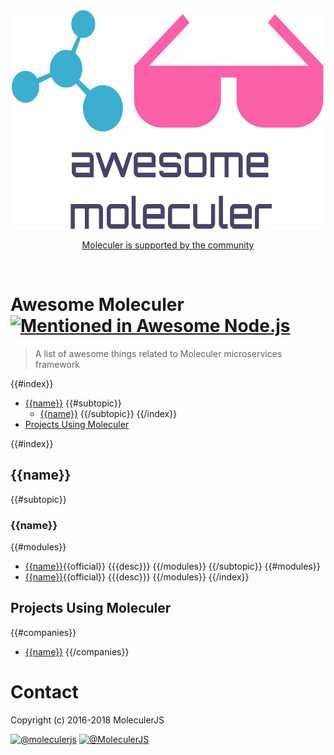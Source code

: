 <div align="center">
	<img width="500" height="350" src="media/awesome_moleculer.svg" alt="logo of awesome-moleculer repository">
	<br>
	<p>
		<a href="https://moleculer.services/support.html">Moleculer is supported by the community</a>
	</p>
	<br>
</div>

# Awesome Moleculer [![Mentioned in Awesome Node.js](https://awesome.re/mentioned-badge.svg)](https://github.com/sindresorhus/awesome-nodejs)

> A list of awesome things related to Moleculer microservices framework

{{#index}}
- [{{name}}](#{{link}})
    {{#subtopic}}
    - [{{name}}](#{{link}})
    {{/subtopic}}
{{/index}}
- [Projects Using Moleculer](#projects-using-moleculer)

{{#index}}
## {{name}}
{{#subtopic}}
### {{name}}
{{#modules}}
- [{{name}}]({{{link}}}){{official}} {{{desc}}}
{{/modules}}
{{/subtopic}}
{{#modules}}
- [{{name}}]({{{link}}}){{official}} {{{desc}}}
{{/modules}}
{{/index}}

## Projects Using Moleculer

{{#companies}}
- [{{name}}]({{{link}}})
{{/companies}}

# Contact

Copyright (c) 2016-2018 MoleculerJS

[![@moleculerjs](https://img.shields.io/badge/github-moleculerjs-green.svg)](https://github.com/moleculerjs) [![@MoleculerJS](https://img.shields.io/badge/twitter-MoleculerJS-blue.svg)](https://twitter.com/MoleculerJS)

[official]: media/moleculer-tiny.png
